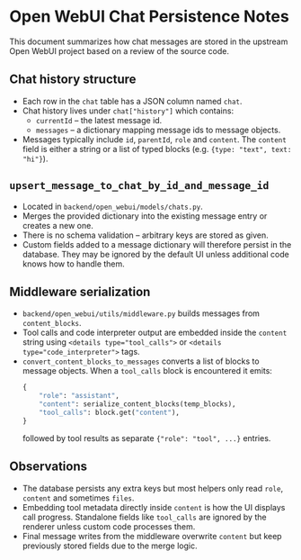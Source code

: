 # Open WebUI Chat Persistence Notes

This document summarizes how chat messages are stored in the upstream Open WebUI project based on a review of the source code.

## Chat history structure
- Each row in the `chat` table has a JSON column named `chat`.
- Chat history lives under `chat["history"]` which contains:
  - `currentId` – the latest message id.
  - `messages` – a dictionary mapping message ids to message objects.
- Messages typically include `id`, `parentId`, `role` and `content`. The `content` field is either a string or a list of typed blocks (e.g. `{type: "text", text: "hi"}`).

## `upsert_message_to_chat_by_id_and_message_id`
- Located in `backend/open_webui/models/chats.py`.
- Merges the provided dictionary into the existing message entry or creates a new one.
- There is no schema validation – arbitrary keys are stored as given.
- Custom fields added to a message dictionary will therefore persist
  in the database. They may be ignored by the default UI unless
  additional code knows how to handle them.

## Middleware serialization
- `backend/open_webui/utils/middleware.py` builds messages from `content_blocks`.
- Tool calls and code interpreter output are embedded inside the `content` string using `<details type="tool_calls">` or `<details type="code_interpreter">` tags.
- `convert_content_blocks_to_messages` converts a list of blocks to message objects. When a `tool_calls` block is encountered it emits:
  ```python
  {
      "role": "assistant",
      "content": serialize_content_blocks(temp_blocks),
      "tool_calls": block.get("content"),
  }
  ```
  followed by tool results as separate `{"role": "tool", ...}` entries.

## Observations
- The database persists any extra keys but most helpers only read `role`, `content` and sometimes `files`.
- Embedding tool metadata directly inside `content` is how the UI displays call progress. Standalone fields like `tool_calls` are ignored by the renderer unless custom code processes them.
- Final message writes from the middleware overwrite `content` but keep previously stored fields due to the merge logic.
